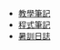 - [教學筆記](https://goo.gl/cLXZDy)
- [程式筆記](http://nbviewer.jupyter.org/github/x1001000/TFGAI-1st-summer/tree/master/)
- [暑訓日誌](https://www.instagram.com/explore/tags/%E5%8C%97%E4%B8%80ai%E6%9A%91%E8%A8%93%E6%97%A5%E8%AA%8C/)
